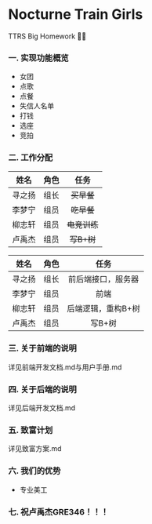 <h1>Nocturne Train Girls</h1>

TTRS Big Homework :steam_locomotive::train:



<h3>一. 实现功能概览</h3>
<ul>
  <li>女团</li>
  <li>点歌</li>
  <li>点餐</li>
  <li>失信人名单</li>
  <li>打钱</li>
  <li>选座</li>
  <li>竞拍</li>
</ul>

<h3>二. 工作分配</h3>

|  姓名 | 角色 | 任务 |
|  :--:  | :--:  |  :--:  |
| 寻之扬 | 组长 | ~~买早餐~~ |
| 李梦宁  | 组员 | ~~吃早餐~~ |
| 柳志轩 | 组员 | ~~电竞训练~~ |
| 卢禹杰 | 组员 | ~~写B+树~~ |

|  姓名 | 角色 | 任务 |
|  :--:  | :--:  |  :--:  |
| 寻之扬 | 组长 | 前后端接口，服务器 |
| 李梦宁  | 组员 | 前端 |
| 柳志轩 | 组员 | 后端逻辑，重构B+树 |
| 卢禹杰 | 组员 | 写B+树 |

<h3>三. 关于前端的说明</h3>
详见前端开发文档.md与用户手册.md
<h3>四. 关于后端的说明</h3>
详见后端开发文档.md

<h3>五. 致富计划</h3>
<p>详见致富方案.md</p>

<h3>六. 我们的优势</h3>
<ul>
  <li>专业美工</li>
</ul>

<h3>七. 祝卢禹杰GRE346！！！</h3>

